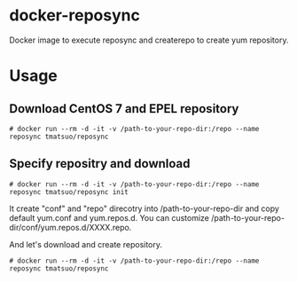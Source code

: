 # docker-reposync
Docker image to execute reposync and createrepo to create yum repository.

# Usage

## Download CentOS 7 and EPEL repository

```
# docker run --rm -d -it -v /path-to-your-repo-dir:/repo --name reposync tmatsuo/reposync
```

## Specify repositry and download

```
# docker run --rm -d -it -v /path-to-your-repo-dir:/repo --name reposync tmatsuo/reposync init
```

It create "conf" and "repo" direcotry into /path-to-your-repo-dir and copy default yum.conf and yum.repos.d.
You can customize /path-to-your-repo-dir/conf/yum.repos.d/XXXX.repo.

And let's download and create repository.

```
# docker run --rm -d -it -v /path-to-your-repo-dir:/repo --name reposync tmatsuo/reposync
```
